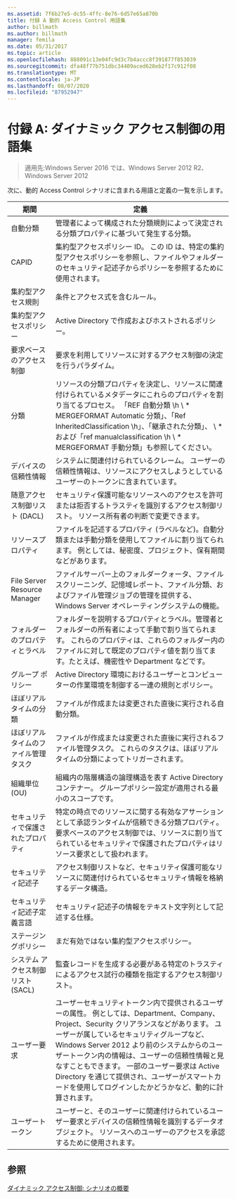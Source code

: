 ```yaml
---
ms.assetid: 7f6b27e5-dc55-4ffc-8e76-6d57e65a870b
title: 付録 A 動的 Access Control 用語集
author: billmath
ms.author: billmath
manager: femila
ms.date: 05/31/2017
ms.topic: article
ms.openlocfilehash: 888091c13e04fc9d3c7b4accc8f391877f853039
ms.sourcegitcommit: dfa48f77b751dbc34409aced628eb2f17c912f08
ms.translationtype: MT
ms.contentlocale: ja-JP
ms.lasthandoff: 08/07/2020
ms.locfileid: "87952947"
---
```

# <a name="appendix-a-dynamic-access-control-glossary"></a>付録 A: ダイナミック アクセス制御の用語集

>適用先:Windows Server 2016 では、Windows Server 2012 R2、Windows Server 2012

次に、動的 Access Control シナリオに含まれる用語と定義の一覧を示します。

|期間|定義|
|--------|--------------|
|自動分類|管理者によって構成された分類規則によって決定される分類プロパティに基づいて発生する分類。|
|CAPID|集約型アクセスポリシー ID。 この ID は、特定の集約型アクセスポリシーを参照し、ファイルやフォルダーのセキュリティ記述子からポリシーを参照するために使用されます。|
|集約型アクセス規則|条件とアクセス式を含むルール。|
|集約型アクセスポリシー|Active Directory で作成およびホストされるポリシー。|
|要求ベースのアクセス制御|要求を利用してリソースに対するアクセス制御の決定を行うパラダイム。|
|分類|リソースの分類プロパティを決定し、リソースに関連付けられているメタデータにこれらのプロパティを割り当てるプロセス。 「REF 自動分類 \h \\ * MERGEFORMAT Automatic 分類」、「Ref InheritedClassification \h」、「継承された分類」、 \\ \* および「ref manualclassification \h \\ \* MERGEFORMAT 手動分類」も参照してください。|
|デバイスの信頼性情報|システムに関連付けられているクレーム。  ユーザーの信頼性情報は、リソースにアクセスしようとしているユーザーのトークンに含まれています。|
|随意アクセス制御リスト (DACL)|セキュリティ保護可能なリソースへのアクセスを許可または拒否するトラスティを識別するアクセス制御リスト。 リソース所有者の判断で変更できます。|
|リソースプロパティ|ファイルを記述するプロパティ (ラベルなど)。自動分類または手動分類を使用してファイルに割り当てられます。 例としては、秘密度、プロジェクト、保有期間などがあります。|
|File Server Resource Manager|ファイルサーバー上のフォルダークォータ、ファイルスクリーニング、記憶域レポート、ファイル分類、およびファイル管理ジョブの管理を提供する、Windows Server オペレーティングシステムの機能。|
|フォルダーのプロパティとラベル|フォルダーを説明するプロパティとラベル。管理者とフォルダーの所有者によって手動で割り当てられます。 これらのプロパティは、これらのフォルダー内のファイルに対して既定のプロパティ値を割り当てます。たとえば、機密性や Department などです。|
|グループ ポリシー|Active Directory 環境におけるユーザーとコンピューターの作業環境を制御する一連の規則とポリシー。|
|ほぼリアルタイムの分類|ファイルが作成または変更された直後に実行される自動分類。|
|ほぼリアルタイムのファイル管理タスク|ファイルが作成または変更された直後に実行されるファイル管理タスク。 これらのタスクは、ほぼリアルタイムの分類によってトリガーされます。|
|組織単位 (OU)|組織内の階層構造の論理構造を表す Active Directory コンテナー。 グループポリシー設定が適用される最小のスコープです。|
|セキュリティで保護されたプロパティ|特定の時点でのリソースに関する有効なアサーションとして承認ランタイムが信頼できる分類プロパティ。 要求ベースのアクセス制御では、リソースに割り当てられているセキュリティで保護されたプロパティはリソース要求として扱われます。|
|セキュリティ記述子|アクセス制御リストなど、セキュリティ保護可能なリソースに関連付けられているセキュリティ情報を格納するデータ構造。|
|セキュリティ記述子定義言語|セキュリティ記述子の情報をテキスト文字列として記述する仕様。|
|ステージングポリシー|まだ有効ではない集約型アクセスポリシー。|
|システム アクセス制御リスト (SACL)|監査レコードを生成する必要がある特定のトラスティによるアクセス試行の種類を指定するアクセス制御リスト。|
|ユーザー要求|ユーザーセキュリティトークン内で提供されるユーザーの属性。 例としては、Department、Company、Project、Security クリアランスなどがあります。  ユーザーが属しているセキュリティグループなど、Windows Server 2012 より前のシステムからのユーザートークン内の情報は、ユーザーの信頼性情報と見なすこともできます。 一部のユーザー要求は Active Directory を通じて提供され、ユーザーがスマートカードを使用してログインしたかどうかなど、動的に計算されます。|
|ユーザートークン|ユーザーと、そのユーザーに関連付けられているユーザー要求とデバイスの信頼性情報を識別するデータオブジェクト。 リソースへのユーザーのアクセスを承認するために使用されます。|

## <a name="see-also"></a>参照
[ダイナミック アクセス制御: シナリオの概要](Dynamic-Access-Control--Scenario-Overview.md)



